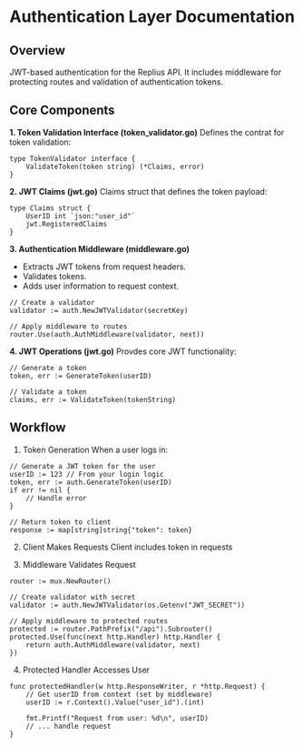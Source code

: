 # Authentication Layer Documentation

## Overview
JWT-based authentication for the Replius API. It includes middleware for protecting routes and validation of authentication tokens.

## Core Components
**1. Token Validation Interface (token_validator.go)**
Defines the contrat for token validation:
```
type TokenValidator interface {
    ValidateToken(token string) (*Claims, error)
}
```

**2. JWT Claims (jwt.go)**
Claims struct that defines the token payload:
```
type Claims struct {
    UserID int `json:"user_id"`
    jwt.RegisteredClaims
}
```

**3. Authentication Middleware (middleware.go)**
- Extracts JWT tokens from request headers.
- Validates tokens.
- Adds user information to request context.
```
// Create a validator
validator := auth.NewJWTValidator(secretKey)

// Apply middleware to routes
router.Use(auth.AuthMiddleware(validator, next))
```

**4. JWT Operations (jwt.go)**
Provdes core JWT functionality:
```
// Generate a token
token, err := GenerateToken(userID)

// Validate a token
claims, err := ValidateToken(tokenString)
```

## Workflow

1. Token Generation
When a user logs in:
```
// Generate a JWT token for the user
userID := 123 // From your login logic
token, err := auth.GenerateToken(userID)
if err != nil {
    // Handle error
}

// Return token to client
response := map[string]string{"token": token}
```

2. Client Makes Requests
Client includes token in requests

3. Middleware Validates Request
```
router := mux.NewRouter()

// Create validator with secret
validator := auth.NewJWTValidator(os.Getenv("JWT_SECRET"))

// Apply middleware to protected routes
protected := router.PathPrefix("/api").Subrouter()
protected.Use(func(next http.Handler) http.Handler {
    return auth.AuthMiddleware(validator, next)
})
```

4. Protected Handler Accesses User
```
func protectedHandler(w http.ResponseWriter, r *http.Request) {
    // Get userID from context (set by middleware)
    userID := r.Context().Value("user_id").(int)
    
    fmt.Printf("Request from user: %d\n", userID)
    // ... handle request
}
```
